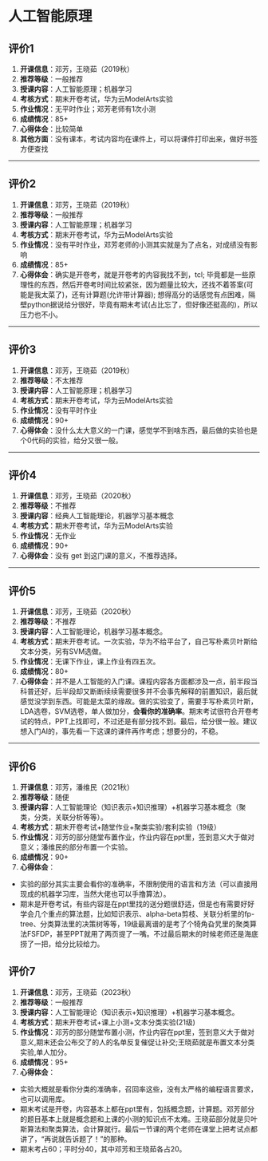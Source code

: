 # 人工智能原理

## 评价1

1. **开课信息**：邓芳，王晓茹（2019秋）
2. **推荐等级**：一般推荐
3. **授课内容**：人工智能原理；机器学习
4. **考核方式**：期末开卷考试，华为云ModelArts实验
5. **作业情况**：无平时作业；邓芳老师有1次小测
6. **成绩情况**：85+
7. **心得体会**：比较简单
8. **其他方面**：没有课本，考试内容均在课件上，可以将课件打印出来，做好书签方便查找

---

## 评价2

1. **开课信息**：邓芳，王晓茹（2019秋）
2. **推荐等级**：一般推荐
3. **授课内容**：人工智能原理；机器学习
4. **考核方式**：期末开卷考试，华为云ModelArts实验
5. **作业情况**：没有平时作业，邓芳老师的小测其实就是为了点名，对成绩没有影响
6. **成绩情况**：85+
7. **心得体会**：确实是开卷考，就是开卷考的内容我找不到，tcl; 毕竟都是一些原理性的东西，然后开卷考时间比较紧张，因为题量比较大，还找不着答案(可能是我太菜了)，还有计算题(允许带计算器); 想得高分的话感觉有点困难，隔壁python据说给分很好，毕竟有期末考试(占比忘了，但好像还挺高的)，所以压力也不小。

---

## 评价3

1. **开课信息**：邓芳，王晓茹（2019秋）
2. **推荐等级**：不太推荐
3. **授课内容**：人工智能原理；机器学习
4. **考核方式**：期末开卷考试，华为云ModelArts实验
5. **作业情况**：没有平时作业
6. **成绩情况**：90+
7. **心得体会**：没什么太大意义的一门课，感觉学不到啥东西，最后做的实验也是个0代码的实验，给分又很一般。

---

## 评价4

1. **开课信息**：邓芳，王晓茹（2020秋）
2. **推荐等级**：不推荐
3. **授课内容**：经典人工智能理论，机器学习基本概念
4. **考核方式**：期末开卷考试，华为云ModelArts实验
5. **作业情况**：无作业
6. **成绩情况**：90+
7. **心得体会**：没有 get 到这门课的意义，不推荐选择。

---

## 评价5

1. **开课信息**：邓芳，王晓茹（2020秋）
2. **推荐等级**：不推荐
3. **授课内容**：人工智能理论，机器学习基本概念。
4. **考核方式**：期末开卷考试。一次实验，华为不给平台了，自己写朴素贝叶斯给文本分类，另有SVM选做。
5. **作业情况**：无课下作业，课上作业有四五次。
6. **成绩情况**：80+
7. **心得体会**：并不是人工智能的入门课。课程内容各方面都涉及一点，前半段当科普还好，后半段却又断断续续需要很多并不会事先解释的前置知识，最后就感觉没学到东西。可能是太菜的缘故。做的实验变了，需要手写朴素贝叶斯，LDA选卷，SVM选卷，单人做加分，**会看你的准确率**。期末考试很符合开卷考试的特点，PPT上找即可，不过还是有部分找不到。最后，给分很一般。建议想入门AI的，事先看一下这课的课件再作考虑；想要分的，不稳。

---

## 评价6

1. **开课信息**：邓芳，潘维民（2021秋）
2. **推荐等级**：随便
3. **授课内容**：人工智能理论（知识表示+知识推理）+机器学习基本概念（聚类，分类，关联分析等等）。
4. **考核方式**：期末开卷考试+随堂作业+聚类实验/套利实验（19级）
5. **作业情况**：邓芳的部分随堂布置作业，作业内容在ppt里，签到意义大于做对意义；潘维民的部分布置一个实验。
6. **成绩情况**：90+
7. **心得体会**：
- 实验的部分其实主要会看你的准确率，不限制使用的语言和方法（可以直接用现成的机器学习库，当然大佬也可以手撸算法）。
- 期末是开卷考试，有些内容是在ppt里找的送分题很舒适，但是也有需要好好学会几个重点的算法题，比如知识表示、alpha-beta剪枝、关联分析里的fp-tree、分类算法里的决策树等等，19级最离谱的是考了个犄角旮旯里的聚类算法FSFDP，甚至PPT就用了两页提了一嘴。不过最后期末的时候老师还是海底捞了一把，给分比较给力。

## 评价7

1. **开课信息**：邓芳，王晓茹（2023秋）
2. **推荐等级**：一般推荐
3. **授课内容**：人工智能理论（知识表示+知识推理）+机器学习基本概念。
4. **考核方式**：期末开卷考试+课上小测+文本分类实验(21级)
5. **作业情况**：邓芳的部分随堂布置小测，作业内容在ppt里，签到意义大于做对意义,期末还会公布交了的人的名单反复催促让补交;王晓茹就是布置文本分类实验,单人加分。
6. **成绩情况**：95+
7. **心得体会**：
- 实验大概就是看你分类的准确率，召回率这些，没有太严格的编程语言要求，也可以调用库。
- 期末考试是开卷，内容基本上都在ppt里有，包括概念题，计算题。邓芳部分的题目基本上就是概念题和上课的小测的知识点不太难。王晓茹部分就是贝叶斯算法和聚类算法，会计算就行。最后一节课的两个老师在课堂上把考试点都讲了，“再说就告诉题了！”的那种。
- 期末考占60；平时分40，其中邓芳和王晓茹各占20。

